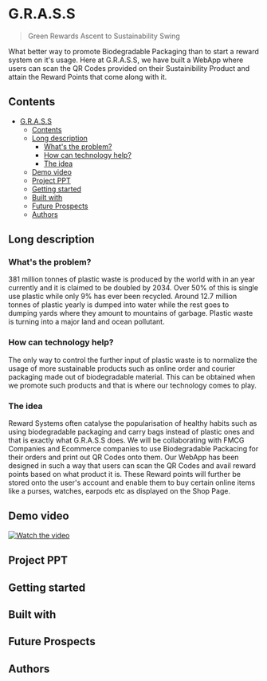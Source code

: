 # G.R.A.S.S
> Green Rewards Ascent to Sustainability Swing

What better way to promote Biodegradable Packaging than to start a reward system on it's usage. Here at G.R.A.S.S, we have built a WebApp where users can scan the QR Codes provided on their Sustainibility Product and attain the Reward Points that come along with it.

## Contents

- [G.R.A.S.S](#grass)
  - [Contents](#contents)
  - [Long description](#long-description)
    - [What's the problem?](#whats-the-problem)
    - [How can technology help?](#how-can-technology-help)
    - [The idea](#the-idea)
  - [Demo video](#demo-video)
  - [Project PPT](#project-ppt)
  - [Getting started](#getting-started)
  - [Built with](#built-with)
  - [Future Prospects](#future-prospects)
  - [Authors](#authors)
  
## Long description

### What's the problem?

381 million tonnes of plastic waste is produced by the world with in an year currently and it is claimed to be doubled by 2034. Over 50% of this is single use plastic while only 9% has ever been recycled. Around 12.7 million tonnes of plastic yearly is dumped into water while the rest goes to dumping yards where they amount to mountains of garbage. Plastic waste is turning into a major land and ocean pollutant.

### How can technology help?

The only way to control the further input of plastic waste is to normalize the usage of more sustainable products such as online order and courier packaging made out of biodegradable material. This can be obtained when we promote such products and that is where our technology comes to play. 

### The idea

Reward Systems often catalyse the popularisation of healthy habits such as using biodegradable packaging and carry bags instead of plastic ones and that is exactly what G.R.A.S.S does. We will be collaborating with FMCG Companies and Ecommerce companies to use Biodegradable Packacing for their orders and print out QR Codes onto them. Our WebApp has been designed in such a way that users can scan the QR Codes and avail reward points based on what product it is. These Reward points will further be stored onto the user's account and enable them to buy certain online items like a purses, watches, earpods etc as displayed on the Shop Page.

## Demo video

[![Watch the video](https://github.com/Call-for-Code/Liquid-Prep/blob/master/images/readme/IBM-interview-video-image.png)](https://youtu.be/vOgCOoy_Bx0)

## Project PPT

## Getting started

## Built with

## Future Prospects

## Authors
